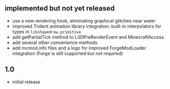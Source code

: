 ## implemented but not yet released
- use a new rendering hook, eliminating graphical glitches near water
- improved Trident animation library integration: built-in interpolators for
  types in `libshapedraw.primitive`
- add getPartialTick method to LSDPreRenderEvent and MinecraftAccess.
- add several other convenience methods
- add mcmod.info files and a logo for improved ForgeModLoader integration (Forge
  is still supported but *not* required)

## 1.0
- initial release
